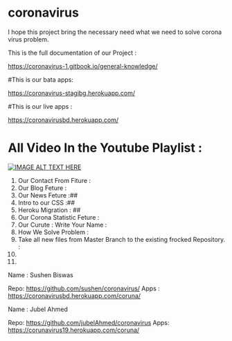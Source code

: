 # coronavirus
I hope this project bring the necessary need what we need to solve corona virus problem.

This is the full documentation of our Project :

https://coronavirus-1.gitbook.io/general-knowledge/

#This is our bata apps:

https://coronavirus-stagibg.herokuapp.com/

#This is our live apps :

https://coronavirusbd.herokuapp.com/

# All Video In the Youtube Playlist  :

[![IMAGE ALT TEXT HERE](https://img.youtube.com/vi/PLSQ_pVMGfBaPipBOXnCze267aS8EPxe8/0.jpg)](https://www.youtube.com/watch?v=PLSQ_pVMGfBaPipBOXnCze267aS8EPxe8)


1. Our Contact From Fiture :
2. Our Blog Feture :
3. Our News Feture :##
4. Intro to our CSS :##
5. Heroku Migration : ##
6. Our Corona Statistic Feture :
7. Our Curute : Write Your Name :
8. How We Solve Problem :
9. Take all new files from Master Branch to the existing frocked Repository. :
10.
11.

Name : Sushen Biswas

Repo: 
https://github.com/sushen/coronavirus/
Apps :
https://coronavirusbd.herokuapp.com/coruna/

Name : Jubel Ahmed

Repo:
https://github.com/jubelAhmed/coronavirus
Apps:
https://corunavirus19.herokuapp.com/coruna/










